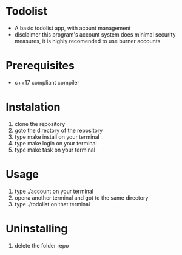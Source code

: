 # Todolist
* A basic todolist app, with acount management
* disclaimer this program's account system does
  minimal security measures, it is highly recomended
  to use burner accounts

# Prerequisites
* c++17 compliant compiler

# Instalation
1. clone the repository
2. goto the directory of the repository 
3. type make install on your terminal
4. type make login on your terminal
5. type make task on your terminal

# Usage
1. type ./account on your terminal
2. opena another terminal and got to the same directory
3. type ./todolist on that terminal

# Uninstalling
1. delete the folder repo
